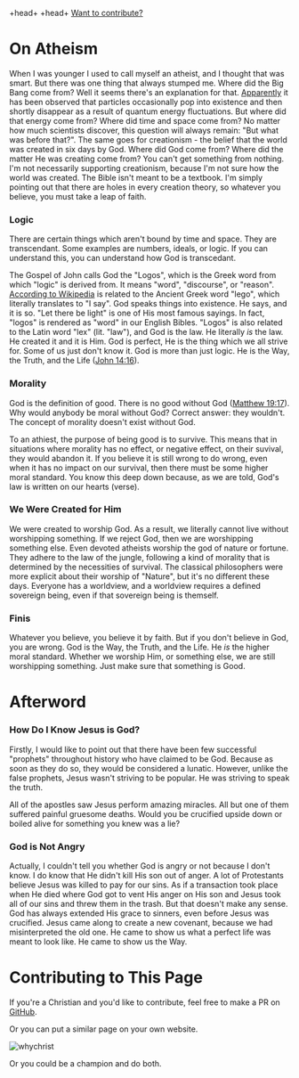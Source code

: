 +head+
    <title>Why Christianity?</title>
    <meta name="description" content="My mildly bad attempt at a defense of Christianity.">
+head+
[Want to contribute?](#contrib)

# On Atheism

When I was younger I used to call myself an atheist, and I thought that was smart. But there was one thing that always stumped me. Where did the Big Bang come from? Well it seems there's an explanation for that. [Apparently](https://theconversation.com/how-could-the-big-bang-arise-from-nothing-171986) it has been observed that particles occasionally pop into existence and then shortly disappear as a result of quantum energy fluctuations. But where did that energy come from? Where did time and space come from? No matter how much scientists discover, this question will always remain: "But what was before that?". The same goes for creationism - the belief that the world was created in six days by God. Where did God come from? Where did the matter He was creating come from? You can't get something from nothing. I'm not necessarily supporting creationism, because I'm not sure how the world was created. The Bible isn't meant to be a textbook. I'm simply pointing out that there are holes in every creation theory, so whatever you believe, you must take a leap of faith.

### Logic

There are certain things which aren't bound by time and space. They are transcendant. Some examples are numbers, ideals, or logic. If you can understand this, you can understand how God is transcedant.

The Gospel of John calls God the "Logos", which is the Greek word from which "logic" is derived from. It means "word", "discourse", or "reason". [According to Wikipedia](https://en.wikipedia.org/wiki/Logos) is related to the Ancient Greek word "lego", which literally translates to "I say". God speaks things into existence. He says, and it is so. "Let there be light" is one of His most famous sayings. In fact, "logos" is rendered as "word" in our English Bibles. "Logos" is also related to the Latin word "lex" (lit. "law"), and God is the law. He literally _is_ the law. He created it and it is Him. God is perfect, He is the thing which we all strive for. Some of us just don't know it. God is more than just logic. He is the Way, the Truth, and the Life ([John 14:16](https://www.bible.com/bible/1/jhn.17.16)).

### Morality

God is the definition of good. There is no good without God ([Matthew 19:17](https://www.bible.com/bible/1/mat.19.17)). Why would anybody be moral without God? Correct answer: they wouldn't. The concept of morality doesn't exist without God.

To an athiest, the purpose of being good is to survive. This means that in situations where morality has no effect, or negative effect, on their suvival, they would abandon it. If you believe it is still wrong to do wrong, even when it has no impact on our survival, then there must be some higher moral standard. You know this deep down because, as we are told, God's law is written on our hearts (verse).

### We Were Created for Him 

We were created to worship God. As a result, we literally cannot live without worshipping something. If we reject God, then we are worshipping something else. Even devoted atheists worship the god of nature or fortune. They adhere to the law of the jungle, following a kind of morality that is determined by the necessities of survival. The classical philosophers were more explicit about their worship of "Nature", but it's no different these days. Everyone has a worldview, and a worldview requires a defined sovereign being, even if that sovereign being is themself.

### Finis

Whatever you believe, you believe it by faith. But if you don't believe in God, you are wrong. God is the Way, the Truth, and the Life. He _is_ the higher moral standard. Whether we worship Him, or something else, we are still worshipping something. Just make sure that something is Good.

# Afterword

### How Do I Know Jesus is God? 

Firstly, I would like to point out that there have been few successful "prophets" throughout history who have claimed to be God. Because as soon as they do so, they would be considered a lunatic. However, unlike the false prophets, Jesus wasn't striving to be popular. He was striving to speak the truth. 

All of the apostles saw Jesus perform amazing miracles. All but one of them suffered painful gruesome deaths. Would you be crucified upside down or boiled alive for something you knew was a lie?

### God is Not Angry

Actually, I couldn't tell you whether God is angry or not because I don't know. I do know that He didn't kill His son out of anger. A lot of Protestants believe Jesus was killed to pay for our sins. As if a transaction took place when He died where God got to vent His anger on His son and Jesus took all of our sins and threw them in the trash. But that doesn't make any sense. God has always extended His grace to sinners, even before Jesus was crucified. Jesus came along to create a new covenant, because we had misinterpreted the old one. He came to show us what a perfect life was meant to look like. He came to show us the Way.

<h1 id="contrib">Contributing to This Page</h1>

If you're a Christian and you'd like to contribute, feel free to make a PR on [GitHub](https://github.com/zacoons/zacoons.com).

Or you can put a similar page on your own website.

![whychrist](/assets/whychrist.png)

Or you could be a champion and do both.